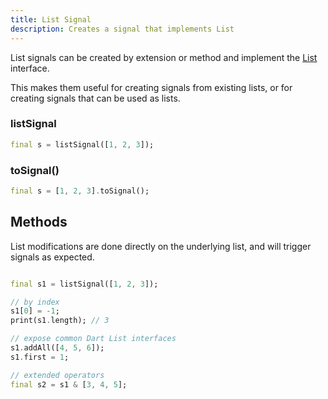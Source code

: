 ```yaml
---
title: List Signal
description: Creates a signal that implements List
---
```


List signals can be created by extension or method and implement the [List](https://api.dart.dev/stable/3.2.1/dart-core/List-class.html) interface.

This makes them useful for creating signals from existing lists, or for creating signals that can be used as lists.

### listSignal

```dart
final s = listSignal([1, 2, 3]);
```

### toSignal()

```dart
final s = [1, 2, 3].toSignal();
```

## Methods

List modifications are done directly on the underlying list, and will trigger signals as expected.

```dart

final s1 = listSignal([1, 2, 3]);

// by index
s1[0] = -1;
print(s1.length); // 3

// expose common Dart List interfaces
s1.addAll([4, 5, 6]);
s1.first = 1;

// extended operators
final s2 = s1 & [3, 4, 5];

```
